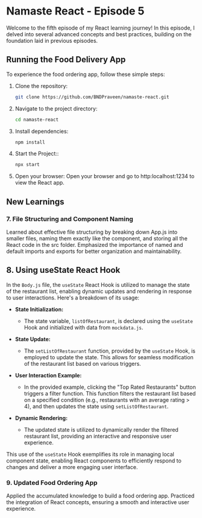# Namaste React - Episode 5

Welcome to the fifth episode of my React learning journey! In this episode, I delved into several advanced concepts and best practices, building on the foundation laid in previous episodes.

## Running the Food Delivery App

To experience the food ordering app, follow these simple steps:

1. Clone the repository:

   ```bash
   git clone https://github.com/BNDPraveen/namaste-react.git

   ```

2. Navigate to the project directory:

   ```bash
   cd namaste-react

   ```

3. Install dependencies:

   ```bash
   npm install

   ```

4. Start the Project::

   ```bash
   npx start

   ```

5. Open your browser:
   Open your browser and go to http:localhost:1234 to view the React app.

## New Learnings

### 7. File Structuring and Component Naming

Learned about effective file structuring by breaking down App.js into smaller files, naming them exactly like the component, and storing all the React code in the src folder. Emphasized the importance of named and default imports and exports for better organization and maintainability.

## 8. Using useState React Hook

In the `Body.js` file, the `useState` React Hook is utilized to manage the state of the restaurant list, enabling dynamic updates and rendering in response to user interactions. Here's a breakdown of its usage:

- **State Initialization:**

  - The state variable, `listOfRestaurant`, is declared using the `useState` Hook and initialized with data from `mockdata.js`.

- **State Update:**

  - The `setListOfRestaurant` function, provided by the `useState` Hook, is employed to update the state. This allows for seamless modification of the restaurant list based on various triggers.

- **User Interaction Example:**

  - In the provided example, clicking the "Top Rated Restaurants" button triggers a filter function. This function filters the restaurant list based on a specified condition (e.g., restaurants with an average rating > 4), and then updates the state using `setListOfRestaurant`.

- **Dynamic Rendering:**
  - The updated state is utilized to dynamically render the filtered restaurant list, providing an interactive and responsive user experience.

This use of the `useState` Hook exemplifies its role in managing local component state, enabling React components to efficiently respond to changes and deliver a more engaging user interface.

### 9. Updated Food Ordering App

Applied the accumulated knowledge to build a food ordering app. Practiced the integration of React concepts, ensuring a smooth and interactive user experience.
